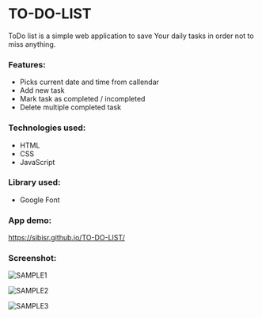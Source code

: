 # TO-DO-LIST
ToDo list is a simple web application to save Your daily tasks in order not to miss anything.

### Features:
* Picks current date and time from callendar
* Add new task
* Mark task as completed / incompleted
* Delete multiple completed task

### Technologies used:
* HTML
* CSS
* JavaScript

### Library used:
* Google Font

### App demo:
 https://sibisr.github.io/TO-DO-LIST/
 
### Screenshot:
![SAMPLE1](https://user-images.githubusercontent.com/84224170/172087973-285b905b-115d-472d-a8bb-db3da76f927f.jpg)

![SAMPLE2](https://user-images.githubusercontent.com/84224170/172088008-f5cc45dc-8bb3-4209-b545-77c4588954f9.jpg)

![SAMPLE3](https://user-images.githubusercontent.com/84224170/172087992-51a4bfc3-05e4-408a-a865-c787d3ecec7d.jpg)
